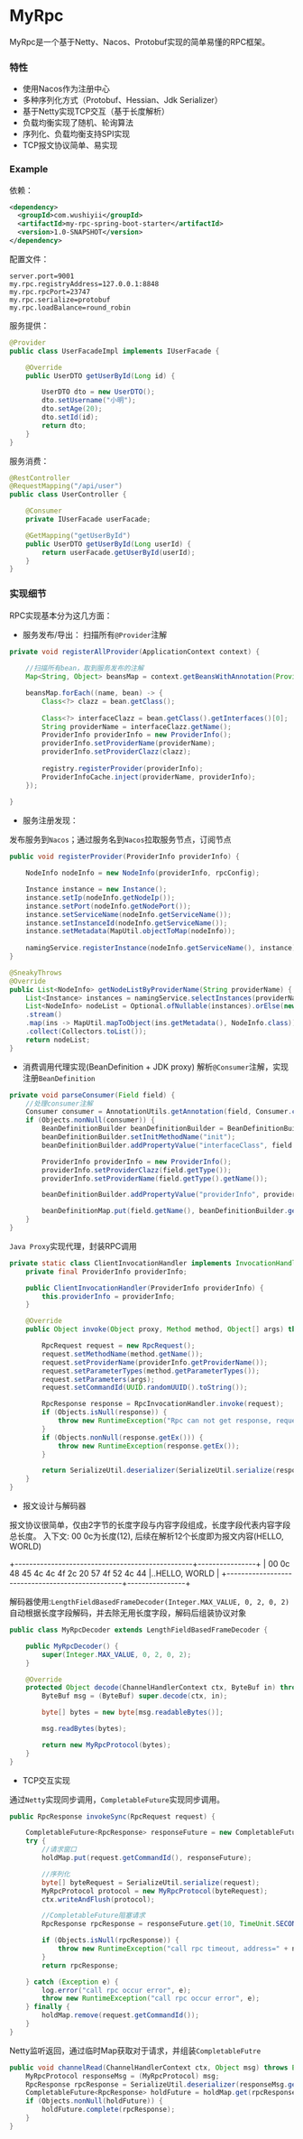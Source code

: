 # MyRpc

MyRpc是一个基于Netty、Nacos、Protobuf实现的简单易懂的RPC框架。

### 特性
- 使用Nacos作为注册中心
- 多种序列化方式（Protobuf、Hessian、Jdk Serializer）
- 基于Netty实现TCP交互（基于长度解析）
- 负载均衡实现了随机、轮询算法
- 序列化、负载均衡支持SPI实现
- TCP报文协议简单、易实现

### Example
依赖：
```xml
<dependency>
  <groupId>com.wushiyii</groupId>
  <artifactId>my-rpc-spring-boot-starter</artifactId>
  <version>1.0-SNAPSHOT</version>
</dependency>
```

配置文件：
```properties
server.port=9001
my.rpc.registryAddress=127.0.0.1:8848
my.rpc.rpcPort=23747
my.rpc.serialize=protobuf
my.rpc.loadBalance=round_robin
```

服务提供：
```java
@Provider
public class UserFacadeImpl implements IUserFacade {

    @Override
    public UserDTO getUserById(Long id) {

        UserDTO dto = new UserDTO();
        dto.setUsername("小明");
        dto.setAge(20);
        dto.setId(id);
        return dto;
    }
}
```

服务消费：
```java
@RestController
@RequestMapping("/api/user")
public class UserController {

    @Consumer
    private IUserFacade userFacade;

    @GetMapping("getUserById")
    public UserDTO getUserById(Long userId) {
        return userFacade.getUserById(userId);
    }
}
```

### 实现细节
RPC实现基本分为这几方面：

- 服务发布/导出：
扫描所有`@Provider`注解
```java
private void registerAllProvider(ApplicationContext context) {
    
    //扫描所有bean，取到服务发布的注解
    Map<String, Object> beansMap = context.getBeansWithAnnotation(Provider.class);

    beansMap.forEach((name, bean) -> {
        Class<?> clazz = bean.getClass();
    
        Class<?> interfaceClazz = bean.getClass().getInterfaces()[0];
        String providerName = interfaceClazz.getName();
        ProviderInfo providerInfo = new ProviderInfo();
        providerInfo.setProviderName(providerName);
        providerInfo.setProviderClazz(clazz);
    
        registry.registerProvider(providerInfo);
        ProviderInfoCache.inject(providerName, providerInfo);
    });
    
}
```
- 服务注册发现： 

发布服务到`Nacos`；通过服务名到`Nacos`拉取服务节点，订阅节点
```java
public void registerProvider(ProviderInfo providerInfo) {

    NodeInfo nodeInfo = new NodeInfo(providerInfo, rpcConfig);

    Instance instance = new Instance();
    instance.setIp(nodeInfo.getNodeIp());
    instance.setPort(nodeInfo.getNodePort());
    instance.setServiceName(nodeInfo.getServiceName());
    instance.setInstanceId(nodeInfo.getServiceName());
    instance.setMetadata(MapUtil.objectToMap(nodeInfo));
    
    namingService.registerInstance(nodeInfo.getServiceName(), instance);
}

@SneakyThrows
@Override
public List<NodeInfo> getNodeListByProviderName(String providerName) {
    List<Instance> instances = namingService.selectInstances(providerName, true);
    List<NodeInfo> nodeList = Optional.ofNullable(instances).orElse(new ArrayList<>())
    .stream()
    .map(ins -> MapUtil.mapToObject(ins.getMetadata(), NodeInfo.class))
    .collect(Collectors.toList());
    return nodeList;
}
```

- 消费调用代理实现(BeanDefinition + JDK proxy)
解析`@Consumer`注解，实现注册`BeanDefinition`
```java
private void parseConsumer(Field field) {
    //处理consumer注解
    Consumer consumer = AnnotationUtils.getAnnotation(field, Consumer.class);
    if (Objects.nonNull(consumer)) {
        BeanDefinitionBuilder beanDefinitionBuilder = BeanDefinitionBuilder.genericBeanDefinition(RpcConsumerBean.class);
        beanDefinitionBuilder.setInitMethodName("init");
        beanDefinitionBuilder.addPropertyValue("interfaceClass", field.getType());

        ProviderInfo providerInfo = new ProviderInfo();
        providerInfo.setProviderClazz(field.getType());
        providerInfo.setProviderName(field.getType().getName());

        beanDefinitionBuilder.addPropertyValue("providerInfo", providerInfo);

        beanDefinitionMap.put(field.getName(), beanDefinitionBuilder.getBeanDefinition());
    }
}
```
`Java Proxy`实现代理，封装RPC调用
```java
private static class ClientInvocationHandler implements InvocationHandler {
    private final ProviderInfo providerInfo;

    public ClientInvocationHandler(ProviderInfo providerInfo) {
        this.providerInfo = providerInfo;
    }

    @Override
    public Object invoke(Object proxy, Method method, Object[] args) throws Throwable {

        RpcRequest request = new RpcRequest();
        request.setMethodName(method.getName());
        request.setProviderName(providerInfo.getProviderName());
        request.setParameterTypes(method.getParameterTypes());
        request.setParameters(args);
        request.setCommandId(UUID.randomUUID().toString());

        RpcResponse response = RpcInvocationHandler.invoke(request);
        if (Objects.isNull(response)) {
            throw new RuntimeException("Rpc can not get response, request=" + request);
        }
        if (Objects.nonNull(response.getEx())) {
            throw new RuntimeException(response.getEx());
        }

        return SerializeUtil.deserializer(SerializeUtil.serialize(response.getResponseData()),method.getReturnType());
    }
}
```


- 报文设计与解码器

报文协议很简单，仅由2字节的长度字段与内容字段组成，长度字段代表内容字段总长度。
入下文: 00 0c为长度(12), 后续在解析12个长度即为报文内容(HELLO, WORLD)

 +-------------------------------------------------+----------------+
 | 00 0c 48 45 4c 4c 4f 2c 20 57 4f 52 4c 44       |..HELLO, WORLD  |
 +-------------------------------------------------+----------------+

解码器使用:`LengthFieldBasedFrameDecoder(Integer.MAX_VALUE, 0, 2, 0, 2)`
自动根据长度字段解码，并去除无用长度字段，解码后组装协议对象
```java
public class MyRpcDecoder extends LengthFieldBasedFrameDecoder {

    public MyRpcDecoder() {
        super(Integer.MAX_VALUE, 0, 2, 0, 2);
    }

    @Override
    protected Object decode(ChannelHandlerContext ctx, ByteBuf in) throws Exception {
        ByteBuf msg = (ByteBuf) super.decode(ctx, in);

        byte[] bytes = new byte[msg.readableBytes()];

        msg.readBytes(bytes);

        return new MyRpcProtocol(bytes);
    }
}
```


- TCP交互实现

通过`Netty`实现同步调用，`CompletableFuture`实现同步调用。
```java
public RpcResponse invokeSync(RpcRequest request) {

    CompletableFuture<RpcResponse> responseFuture = new CompletableFuture<>();
    try {
        //请求窗口
        holdMap.put(request.getCommandId(), responseFuture);

        //序列化
        byte[] byteRequest = SerializeUtil.serialize(request);
        MyRpcProtocol protocol = new MyRpcProtocol(byteRequest);
        ctx.writeAndFlush(protocol);

        //CompletableFuture阻塞请求
        RpcResponse rpcResponse = responseFuture.get(10, TimeUnit.SECONDS);

        if (Objects.isNull(rpcResponse)) {
            throw new RuntimeException("call rpc timeout, address=" + nodeInfo.toAddress() + ", request=" + protocol);
        }
        return rpcResponse;

    } catch (Exception e) {
        log.error("call rpc occur error", e);
        throw new RuntimeException("call rpc occur error", e);
    } finally {
        holdMap.remove(request.getCommandId());
    }
}
```
Netty监听返回，通过临时Map获取对于请求，并组装`CompletableFutre`

```java
public void channelRead(ChannelHandlerContext ctx, Object msg) throws Exception {
    MyRpcProtocol responseMsg = (MyRpcProtocol) msg;
    RpcResponse rpcResponse = SerializeUtil.deserializer(responseMsg.getContent(), RpcResponse.class);
    CompletableFuture<RpcResponse> holdFuture = holdMap.get(rpcResponse.getCommandId());
    if (Objects.nonNull(holdFuture)) {
        holdFuture.complete(rpcResponse);
    }
}
```

